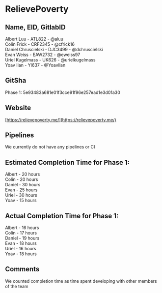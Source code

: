 # RelievePoverty

## Name, EID, GitlabID
Albert Luu - ATL822 - @aluu  
Colin Frick - CRF2345 - @cfrick16  
Daniel Chruscielski - DJC3499 - @dchruscielski  
Evan Weiss - EAW2732 - @eweiss97  
Uriel Kugelmass - UK626 - @urielkugelmass  
Yoav Ilan - YI637 - @YoavIlan  

## GitSha
Phase 1: 5e93483a681e01f3cce91f96e257ead1e3d01a30

## Website
[https://relievepoverty.me/](https://relievepoverty.me/)

## Pipelines
We currently do not have any pipelines or CI

## Estimated Completion Time for Phase 1:
Albert - 20 hours  
Colin - 20 hours  
Daniel - 30 hours  
Evan - 25 hours  
Uriel - 30 hours  
Yoav - 15 hours  

## Actual Completion Time for Phase 1:
Albert - 16 hours  
Colin - 17 hours  
Daniel - 19 hours  
Evan - 18 hours  
Uriel - 16 hours  
Yoav - 18 hours  

## Comments
We counted completion time as time spent developing with other members of the team